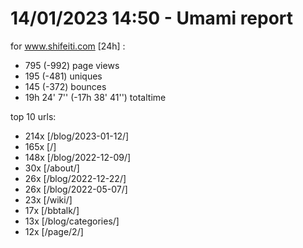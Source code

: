 # 14/01/2023 14:50 - Umami report
for www.shifeiti.com [24h] :

 - 795 (-992) page views
 - 195 (-481) uniques
 - 145 (-372) bounces
 - 19h 24' 7'' (-17h 38' 41'') totaltime


top 10 urls:
 - 214x [/blog/2023-01-12/]
 - 165x [/]
 - 148x [/blog/2022-12-09/]
 - 30x [/about/]
 - 26x [/blog/2022-12-22/]
 - 26x [/blog/2022-05-07/]
 - 23x [/wiki/]
 - 17x [/bbtalk/]
 - 13x [/blog/categories/]
 - 12x [/page/2/]


